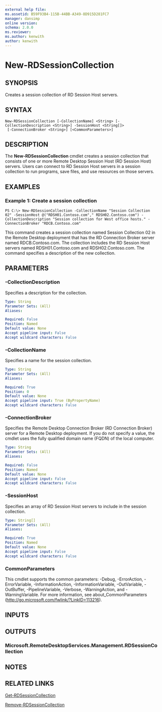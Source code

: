 ```yaml
---
external help file: 
ms.assetid: B59F93B4-115B-44BB-A349-8D915D281FC7
manager: dansimp
online version: 
schema: 2.0.0
ms.reviewer:
ms.author: kenwith
author: kenwith
---
```


# New-RDSessionCollection

## SYNOPSIS
Creates a session collection of RD Session Host servers.

## SYNTAX

```
New-RDSessionCollection [-CollectionName] <String> [-CollectionDescription <String>] -SessionHost <String[]>
 [-ConnectionBroker <String>] [<CommonParameters>]
```

## DESCRIPTION
The **New-RDSessionCollection** cmdlet creates a session collection that consists of one or more Remote Desktop Session Host (RD Session Host) servers.
Users can connect to RD Session Host servers in a session collection to run programs, save files, and use resources on those servers.

## EXAMPLES

### Example 1: Create a session collection
```
PS C:\> New-RDSessionCollection -CollectionName "Session Collection 02" -SessionHost @("RDSH01.Contoso.com"," RDSH02.Contoso.com") -CollectionDescription "Session collection for West office hosts." -ConnectionBroker "RDCB.Contoso.com"
```

This command creates a session collection named Session Collection 02 in the Remote Desktop deployment that has the RD Connection Broker server named RDCB.Contoso.com.
The collection includes the RD Session Host servers named RDSH01.Contoso.com and RDSH02.Contoso.com.
The command specifies a description of the new collection.

## PARAMETERS

### -CollectionDescription
Specifies a description for the collection.

```yaml
Type: String
Parameter Sets: (All)
Aliases: 

Required: False
Position: Named
Default value: None
Accept pipeline input: False
Accept wildcard characters: False
```

### -CollectionName
Specifies a name for the session collection.

```yaml
Type: String
Parameter Sets: (All)
Aliases: 

Required: True
Position: 0
Default value: None
Accept pipeline input: True (ByPropertyName)
Accept wildcard characters: False
```

### -ConnectionBroker
Specifies the Remote Desktop Connection Broker (RD Connection Broker) server for a Remote Desktop deployment.
If you do not specify a value, the cmdlet uses the fully qualified domain name (FQDN) of the local computer.

```yaml
Type: String
Parameter Sets: (All)
Aliases: 

Required: False
Position: Named
Default value: None
Accept pipeline input: False
Accept wildcard characters: False
```

### -SessionHost
Specifies an array of RD Session Host servers to include in the session collection.

```yaml
Type: String[]
Parameter Sets: (All)
Aliases: 

Required: True
Position: Named
Default value: None
Accept pipeline input: False
Accept wildcard characters: False
```

### CommonParameters
This cmdlet supports the common parameters: -Debug, -ErrorAction, -ErrorVariable, -InformationAction, -InformationVariable, -OutVariable, -OutBuffer, -PipelineVariable, -Verbose, -WarningAction, and -WarningVariable. For more information, see about_CommonParameters (http://go.microsoft.com/fwlink/?LinkID=113216).

## INPUTS

## OUTPUTS

### Microsoft.RemoteDesktopServices.Management.RDSessionCollection

## NOTES

## RELATED LINKS

[Get-RDSessionCollection](./Get-RDSessionCollection.md)

[Remove-RDSessionCollection](./Remove-RDSessionCollection.md)

